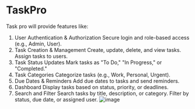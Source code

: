 # TaskPro
Task pro will provide features like:
1.	User Authentication & Authorization
 Secure login and role-based access (e.g., Admin, User).
2.	Task Creation & Management
Create, update, delete, and view tasks.
Assign tasks to users.
3.	Task Status Updates
Mark tasks as "To Do," "In Progress," or "Completed."
4.	Task Categories
Categorize tasks (e.g., Work, Personal, Urgent).
5.	Due Dates & Reminders
Add due dates to tasks and send reminders.
6.	Dashboard
Display tasks based on status, priority, or deadlines.
7.	Search and Filter
Search tasks by title, description, or category.
Filter by status, due date, or assigned user.
![image](https://github.com/user-attachments/assets/ff491809-1a88-4823-9a39-3df0ae5c0cc4)
